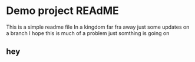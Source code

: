 # Demo project REAdME

This is a simple readme file
In a kingdom far fra away
just some updates on a branch
I hope this is much of a problem
just somthing is going on
## hey